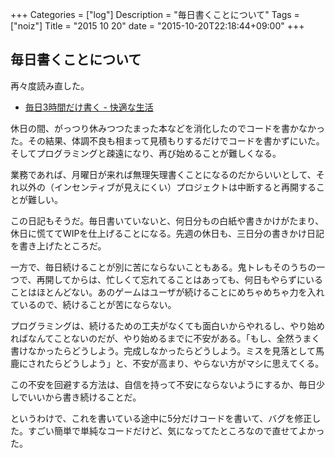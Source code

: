 +++
Categories = ["log"]
Description = "毎日書くことについて"
Tags = ["noiz"]
Title = "2015 10 20"
date = "2015-10-20T22:18:44+09:00"
+++

## 毎日書くことについて
再々度読み直した。

* [毎日3時間だけ書く - 快適な生活](http://kaiteki.hateblo.jp/entry/2015/05/26/035255)

休日の間、がっつり休みつつたまった本などを消化したのでコードを書かなかった。その結果、体調不良も相まって見積もりするだけでコードを書かずにいた。そしてプログラミングと疎遠になり、再び始めることが難しくなる。

業務であれば、月曜日が来れば無理矢理書くことになるのだからいいとして、それ以外の（インセンティブが見えにくい）プロジェクトは中断すると再開することが難しい。

この日記もそうだ。毎日書いていないと、何日分もの白紙や書きかけがたまり、休日に慌ててWIPを仕上げることになる。先週の休日も、三日分の書きかけ日記を書き上げたところだ。

一方で、毎日続けることが別に苦にならないこともある。鬼トレもそのうちの一つで、再開してからは、忙しくて忘れてることはあっても、何日もやらずにいることはほとんどない。あのゲームはユーザが続けることにめちゃめちゃ力を入れているので、続けることが苦にならない。

プログラミングは、続けるための工夫がなくても面白いからやれるし、やり始めればなんてことないのだが、やり始めるまでに不安がある。「もし、全然うまく書けなかったらどうしよう。完成しなかったらどうしよう。ミスを見落として馬鹿にされたらどうしよう」と、不安が高まり、やらない方がマシに思えてくる。

この不安を回避する方法は、自信を持って不安にならないようにするか、毎日少しでいいから書き続けることだ。

というわけで、これを書いている途中に5分だけコードを書いて、バグを修正した。すごい簡単で単純なコードだけど、気になってたところなので直せてよかった。